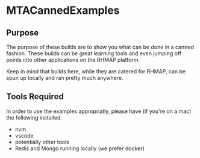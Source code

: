 # MTACannedExamples

## Purpose
The purpose of these builds are to show you what can be done in a canned fashion.  These builds can be great learning tools and even jumping off points into other applications on the RHMAP platform.

Keep in mind that builds here, while they are catered for RHMAP, can be spun up locally and ran pretty much anywhere.

## Tools Required
In order to use the examples appropriatly, please have (if you're on a mac) the following installed.
* nvm
* vscode 
* potentially other tools
* Redis and Mongo running locally (we prefer docker)

